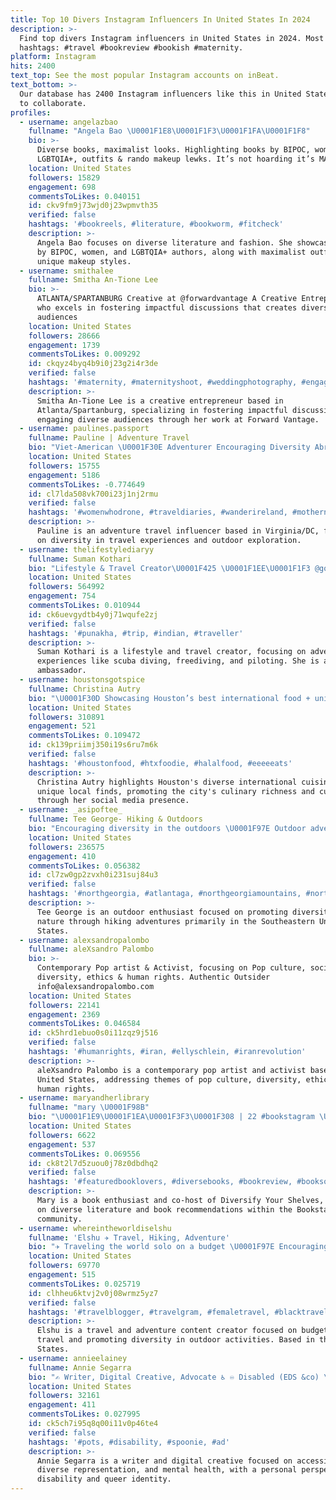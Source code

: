 ```yaml
---
title: Top 10 Divers Instagram Influencers In United States In 2024
description: >-
  Find top divers Instagram influencers in United States in 2024. Most popular
  hashtags: #travel #bookreview #bookish #maternity.
platform: Instagram
hits: 2400
text_top: See the most popular Instagram accounts on inBeat.
text_bottom: >-
  Our database has 2400 Instagram influencers like this in United States for you
  to collaborate.
profiles:
  - username: angelazbao
    fullname: "Angela Bao \U0001F1E8\U0001F1F3\U0001F1FA\U0001F1F8"
    bio: >-
      Diverse books, maximalist looks. Highlighting books by BIPOC, women, and
      LGBTQIA+, outfits & rando makeup lewks. It’s not hoarding it’s MAXIMALISM.
    location: United States
    followers: 15829
    engagement: 698
    commentsToLikes: 0.040151
    id: ckv9fm9j73wjd0j23wpmvth35
    verified: false
    hashtags: '#bookreels, #literature, #bookworm, #fitcheck'
    description: >-
      Angela Bao focuses on diverse literature and fashion. She showcases books
      by BIPOC, women, and LGBTQIA+ authors, along with maximalist outfits and
      unique makeup styles.
  - username: smithalee
    fullname: Smitha An-Tione Lee
    bio: >-
      ATLANTA/SPARTANBURG Creative at @forwardvantage A Creative Entrepreneur
      who excels in fostering impactful discussions that creates diverse
      audiences
    location: United States
    followers: 28666
    engagement: 1739
    commentsToLikes: 0.009292
    id: ckqyz4byq4b9i0j23g2i4r3de
    verified: false
    hashtags: '#maternity, #maternityshoot, #weddingphotography, #engaged'
    description: >-
      Smitha An-Tione Lee is a creative entrepreneur based in
      Atlanta/Spartanburg, specializing in fostering impactful discussions and
      engaging diverse audiences through her work at Forward Vantage.
  - username: paulines.passport
    fullname: Pauline | Adventure Travel
    bio: "Viet-American \U0001F30E Adventurer Encouraging Diversity Abroad & Outdoors ♡︎ Based in VA/DC | ✈︎ Currently \U0001F697 paulinespassport@gmail.com"
    location: United States
    followers: 15755
    engagement: 5186
    commentsToLikes: -0.774649
    id: cl7lda508vk700i23j1nj2rmu
    verified: false
    hashtags: '#womenwhodrone, #traveldiaries, #wanderireland, #mothernature'
    description: >-
      Pauline is an adventure travel influencer based in Virginia/DC, focusing
      on diversity in travel experiences and outdoor exploration.
  - username: thelifestylediaryy
    fullname: Suman Kothari
    bio: "Lifestyle & Travel Creator\U0001F425 \U0001F1EE\U0001F1F3 @gopro Ambassador \U0001F48E @stylewithbliss Pilot \U0001FA82 Scuba diver \U0001F93F Freediver \U0001F30A Horse rider \U0001F40E Youtube - 285k subscribers\U0001F525"
    location: United States
    followers: 564992
    engagement: 754
    commentsToLikes: 0.010944
    id: ck6uevgydtb4y0j71wqufe2zj
    verified: false
    hashtags: '#punakha, #trip, #indian, #traveller'
    description: >-
      Suman Kothari is a lifestyle and travel creator, focusing on adventure
      experiences like scuba diving, freediving, and piloting. She is a GoPro
      ambassador.
  - username: houstonsgotspice
    fullname: Christina Autry
    bio: "\U0001F30D Showcasing Houston’s best international food + unique finds in the nation’s most diverse city! \U0001FAF6 Owner: @bayoubuzz Social Media"
    location: United States
    followers: 310891
    engagement: 521
    commentsToLikes: 0.109472
    id: ck139priimj350i19s6ru7m6k
    verified: false
    hashtags: '#houstonfood, #htxfoodie, #halalfood, #eeeeeats'
    description: >-
      Christina Autry highlights Houston's diverse international cuisine and
      unique local finds, promoting the city's culinary richness and culture
      through her social media presence.
  - username: _asipoftee_
    fullname: Tee George- Hiking & Outdoors
    bio: "Encouraging diversity in the outdoors \U0001F97E Outdoor adventures in the Southeast & beyond \U0001F4CDAtlanta \U0001F4E9asipofteeblog@gmail.com Group Trips • Merch • Ebook ⤵️"
    location: United States
    followers: 236575
    engagement: 410
    commentsToLikes: 0.056382
    id: cl7zw0gp2zvxh0i231suj84u3
    verified: false
    hashtags: '#northgeorgia, #atlantaga, #northgeorgiamountains, #northga'
    description: >-
      Tee George is an outdoor enthusiast focused on promoting diversity in
      nature through hiking adventures primarily in the Southeastern United
      States.
  - username: alexsandropalombo
    fullname: aleXsandro Palombo
    bio: >-
      Contemporary Pop artist & Activist, focusing on Pop culture, society,
      diversity, ethics & human rights. Authentic Outsider
      info@alexsandropalombo.com
    location: United States
    followers: 22141
    engagement: 2369
    commentsToLikes: 0.046584
    id: ck5hrd1ebuo0s0i11zqz9j516
    verified: false
    hashtags: '#humanrights, #iran, #ellyschlein, #iranrevolution'
    description: >-
      aleXsandro Palombo is a contemporary pop artist and activist based in the
      United States, addressing themes of pop culture, diversity, ethics, and
      human rights.
  - username: maryandherlibrary
    fullname: "mary \U0001F98B"
    bio: "\U0001F1E9\U0001F1EA\U0001F3F3️‍\U0001F308 | 22 #bookstagram \U0001F4DA co-host of @diversifyyourshelves"
    location: United States
    followers: 6622
    engagement: 537
    commentsToLikes: 0.069556
    id: ck8t2l7d5zuou0j78z0dbdhq2
    verified: false
    hashtags: '#featuredbooklovers, #diversebooks, #bookreview, #booksofig'
    description: >-
      Mary is a book enthusiast and co-host of Diversify Your Shelves, focusing
      on diverse literature and book recommendations within the Bookstagram
      community.
  - username: whereintheworldiselshu
    fullname: 'Elshu ✈︎ Travel, Hiking, Adventure'
    bio: "✈️ Traveling the world solo on a budget \U0001F97E Encouraging diversity in the outdoors \U0001F48C collabs.elshu@gmail.com \U0001F30D Ethiopian American | ♥️Join YT fam⤵️"
    location: United States
    followers: 69770
    engagement: 515
    commentsToLikes: 0.025719
    id: clhheu6ktvj2v0j08wrmz5yz7
    verified: false
    hashtags: '#travelblogger, #travelgram, #femaletravel, #blacktravelgram'
    description: >-
      Elshu is a travel and adventure content creator focused on budget solo
      travel and promoting diversity in outdoor activities. Based in the United
      States.
  - username: annieelainey
    fullname: Annie Segarra
    bio: "✍️ Writer, Digital Creative, Advocate ♿️ ♾ Disabled (EDS &co) \U0001F3F3️‍\U0001F308 Queer \U0001F1F5\U0001F1EA Latinx \U0001F9FF \U0001F5E3 Accessibility, Diverse Representation, Mental Health \U0001F4CDTampa, FL"
    location: United States
    followers: 32161
    engagement: 411
    commentsToLikes: 0.027995
    id: ck5ch7i95q8q00i11v0p46te4
    verified: false
    hashtags: '#pots, #disability, #spoonie, #ad'
    description: >-
      Annie Segarra is a writer and digital creative focused on accessibility,
      diverse representation, and mental health, with a personal perspective on
      disability and queer identity.
---
```


